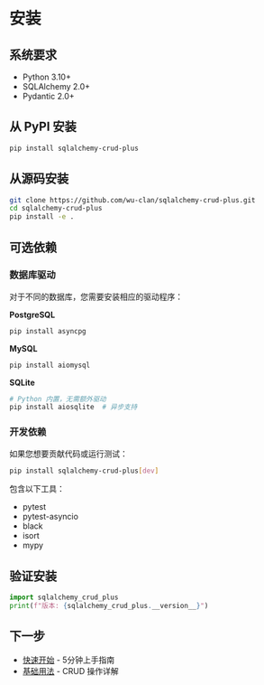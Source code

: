 # 安装

## 系统要求

- Python 3.10+
- SQLAlchemy 2.0+
- Pydantic 2.0+

## 从 PyPI 安装

```bash
pip install sqlalchemy-crud-plus
```

## 从源码安装

```bash
git clone https://github.com/wu-clan/sqlalchemy-crud-plus.git
cd sqlalchemy-crud-plus
pip install -e .
```

## 可选依赖

### 数据库驱动

对于不同的数据库，您需要安装相应的驱动程序：

**PostgreSQL**
```bash
pip install asyncpg
```

**MySQL**
```bash
pip install aiomysql
```

**SQLite**
```bash
# Python 内置，无需额外驱动
pip install aiosqlite  # 异步支持
```

### 开发依赖

如果您想要贡献代码或运行测试：

```bash
pip install sqlalchemy-crud-plus[dev]
```

包含以下工具：
- pytest
- pytest-asyncio
- black
- isort
- mypy

## 验证安装

```python
import sqlalchemy_crud_plus
print(f"版本: {sqlalchemy_crud_plus.__version__}")
```

## 下一步

- [快速开始](getting-started/quick-start.md) - 5分钟上手指南
- [基础用法](usage/crud.md) - CRUD 操作详解
